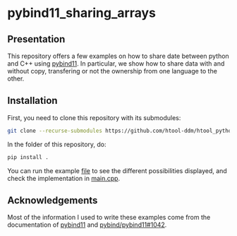 # pybind11_sharing_arrays


## Presentation

This repository offers a few examples on how to share date between python and C++ using [pybind11](https://github.com/pybind/pybind11). In particular, we show how to share data with and without copy, transfering or not the ownership from one language to the other.

## Installation

First, you need to clone this repository with its submodules:

```bash
git clone --recurse-submodules https://github.com/htool-ddm/htool_python.git && cd htool_python
```

In the folder of this repository, do:

```bash
pip install .
```

You can run the example [file](example/run.py) to see the different possibilities displayed, and check the implementation in [main.cpp](src/main.cpp).

## Acknowledgements

Most of the information I used to write these examples come from the documentation of [pybind11](https://github.com/pybind/pybind11) and [pybind/pybind11#1042](https://github.com/pybind/pybind11/issues/1042).
